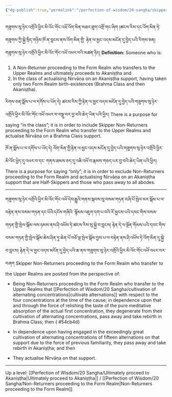 ```yaml
---
{"dg-publish":true,"permalink":"/perfection-of-wisdom/20-sangha/skippers/"}
---
```


གཟུགས་སུ་ཉེར་འགྲོའི་ཕྱིར་མི་འོང་གོང་འཕོ་འོག་མིན་མཐར་ཐུག་འགྲོ་གང་ཞིག །ཚངས་རིས་དང་འོག་མིན་ཏེ་གཟུགས་ཀྱི་སྐྱེ་སྲིད་གཉིས་ཁོ་ན་བླངས་ནས་འོག་མིན་གྱི་
རྟེན་ལ་མྱང་འདས་མངོན་དུ་བྱེད་པའི་རིགས་ཅན། གཟུགས་སུ་ཉེར་འགྲོའི་ཕྱིར་མི་འོང་གོང་འཕོ་འཕར་བའི་མཚན་ཉིད།
**Definition:** Someone who is:
1. A Non-Returner proceeding to the Form Realm who transfers to the Upper Realms and ultimately proceeds to Akaniṣṭha and
2. In the class of actualising Nirvāṇa on an Akaniṣṭha support, having taken only two Form Realm birth-existences (Brahma Class and then Akaniṣṭha).

རིགས་ཅན་སྨོས་པ་ལ་དགོས་པ་ཡོད་དེ།
ཚངས་རིས་ཀྱི་རྟེན་ལ་མྱང་འདས་མངོན་དུ་བྱེད་པའི་གཟུགས་སུ་ཉེར་འགྲོའི་ཕྱིར་མི་འོང་གོང་འཕོ་འཕར་བ་བསྡུ་བར་བྱ་བའི་ཆེད་ཡིན་པའི་ཕྱིར།
There is a purpose for saying “in the class”; it is in order to include Skipper Non-Returners proceeding to the Form Realm who transfer to the Upper Realms and actualise Nirvāṇa on a Brahma Class support.

ཁོ་ན་སྨོས་པ་ལ་དགོས་པ་ཡོད་དེ། འོག་མིན་གྱི་རྟེན་ལ་མྱང་འདས་མངོན་དུ་བྱེད་པའི་གཟུགས་སུ་ཉེར་འགྲོའི་ཕྱིར་མི་འོང་ཕྱེད་དུ་འཕར་བ་དང་
གནས་ཐམས་ཅད་དུ་འཆི་འཕོ་བ་རྣམས་གཅད་པར་བྱ་བའི་ཆེད་ཡིན་པའི་ཕྱིར།
There is a purpose for saying “only”; it is in order to exclude Non-Returners proceeding to the Form Realm and actualising Nirvāṇa on an Akaniṣṭha support that are Half-Skippers and those who pass away to all abodes.

---
གཟུགས་སུ་ཉེར་འགྲོའི་ཕྱིར་མི་འོང་གོང་འཕོ་དེས་རྒྱུའི་གནས་སྐབས་སུ་བསམ་གཏན་བཞི་པོ་སྤེལ་མར་སྒོམ་པ་ལ་བརྟེན་ནས་བསམ་གཏན་དང་པོའི་དངོས་གཞིའི་
སྙོམས་འཇུག་དག་པ་བའི་རོ་མྱངས་པའི་དབང་གིས་བསམ་གཏན་གྱི་སྤེལ་སྒོམ་ལས་ཉམས་ནས་ཤི་འཕོས་ཏེ་ཚངས་རིས་སུ་སྐྱེ་བ་བླངས། 
རྟེན་དེ་ལ་སྔོན་གོམས་པའི་དབང་གིས་བསམ་གཏན་གྱི་སྤེལ་སྒོམ་ཆེས་ཤིན་ཏུ་ཆེན་པོ་བཅོ་ལྔ་སྤེལ་སྒོམ་བྱས་པ་ལ་བརྟེན་ནས་ཤི་འཕོས་ཏེ་འོག་མིན་དུ་སྐྱེ་བ་བླངས། 
རྟེན་དེ་ལ་མྱང་འདས་མངོན་དུ་བྱེད་པའི་ཆ་ནས་གཟུགས་སུ་ཉེར་འགྲོའི་ཕྱིར་མི་འོང་གོང་འཕོ་འཕར་བར་བཞག
Skipper Non-Returners proceeding to the Form Realm who transfer to the Upper Realms are posited from the perspective of:
- Being Non-Returners proceeding to the Form Realm who transfer to the Upper Realms that [[Perfection of Wisdom/20 Sangha/cultivation of alternating concentrations\|cultivate alternations]] with respect to the four concentrations at the time of the cause; in dependence upon that and through the force of relishing the taste of the pure meditative absorption of the actual first concentration, they degenerate from their cultivation of alternating concentrations, pass away and take rebirth in Brahma Class; then
{ #54cb4d}

- In dependence upon having engaged in the exceedingly great cultivation of alternating concentrations of fifteen alternations on that support due to the force of previous familiarity, they pass away and take rebirth in Akaniṣṭha; and then
- They actualise Nirvāṇa on that support.


---
Up a level: [[Perfection of Wisdom/20 Sangha/Ultimately proceed to Akaniṣṭha\|Ultimately proceed to Akaniṣṭha]] / [[Perfection of Wisdom/20 Sangha/Non-Returners proceeding to the Form Realm\|Non-Returners proceeding to the Form Realm]]